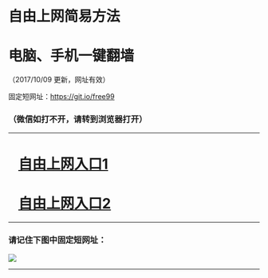 ﻿# 自由上网简易方法

# 电脑、手机一键翻墙

（2017/10/09 更新，网址有效）

固定短网址：https://git.io/free99

### （微信如打不开，请转到浏览器打开）


***





# &nbsp;&nbsp; <a href="http://ft246188027.fwq-tz-1001.info/fwqtz01.html?t=100900118703 " target="_blank">自由上网入口1</a>
# &nbsp;&nbsp; <a href="http://ft296331345.fwq-tz-1002.info/fwqtz02.html?t=100900114018 " target="_blank">自由上网入口2</a>
***

### 请记住下图中固定短网址：

<img src="https://s3-us-west-2.amazonaws.com/fwq-1001/yjfq-20170905okok.png" /> 


***

